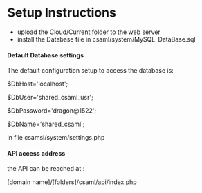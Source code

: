 # Setup Instructions
- upload the Cloud/Current folder to the web server 
- install the Database file in csaml/system/MySQL_DataBase.sql

#### Default Database settings
The default configuration setup to access the database is:

$DbHost='localhost';

$DbUser='shared_csaml_usr';

$DbPassword='dragon@1522';

$DbName='shared_csaml';

in file csamsl/system/settings.php

#### API access address
the API can be reached at :

[domain name]/[folders]/csaml/api/index.php
